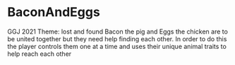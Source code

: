 # BaconAndEggs
GGJ 2021
Theme: lost and found
Bacon the pig and Eggs the chicken are to be united together but they need help finding each other.
In order to do this the player controls them one at a time and uses their unique animal traits to help reach each other
